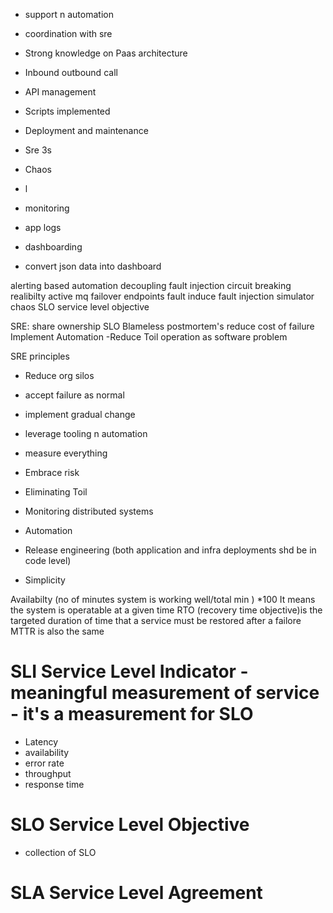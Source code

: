- support n automation
- coordination with sre 
- Strong knowledge on Paas architecture 
- Inbound outbound call 
- API management 
- Scripts implemented 
- Deployment and maintenance 

- Sre 3s
- Chaos 






- l
- monitoring
- app logs
- dashboarding 
- convert json data into dashboard 

alerting based automation 
decoupling
fault injection 
circuit breaking 
realibilty 
  active mq
  failover endpoints
  fault induce 
  fault injection simulator
  chaos 
  SLO service level objective 

SRE:
  share ownership
  SLO
  Blameless postmortem's
  reduce cost of failure 
  Implement Automation -Reduce Toil 
  operation as software problem 

SRE principles
  - Reduce org silos 
  - accept failure as normal 
  - implement gradual change
  - leverage tooling n automation 
  - measure everything 


  - Embrace risk 
  - Eliminating Toil
  - Monitoring distributed systems
  - Automation
  - Release engineering (both application and infra deployments shd be in code level) 
  - Simplicity 


Availabilty
  (no of minutes system is working well/total min  ) *100 
  It means the system is operatable at a given time
  RTO (recovery time objective)is the targeted duration of time that a service must be restored after a failore 
  MTTR is also the same
 
# SLI Service Level Indicator - meaningful measurement of service - it's a measurement for SLO  
  - Latency  
   - availability 
   - error rate 
   - throughput 
   - response time 
# SLO Service Level Objective
 - collection of SLO 
# SLA Service Level Agreement


